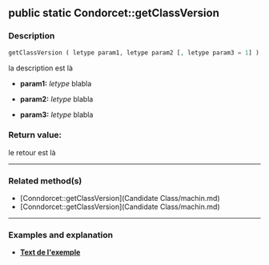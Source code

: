 ## public static Condorcet::getClassVersion

### Description    

```php
getClassVersion ( letype param1, letype param2 [, letype param3 = 1] )
```

la description
est là    
- **param1:** *letype* blabla

- **param2:** *letype* blabla

- **param3:** *letype* blabla



### Return value:   

le retour
est là


---------------------------------------

### Related method(s)      

* [Conndorcet::getClassVersion](Candidate Class/machin.md)    
* [Conndorcet::getClassVersion](Candidate Class/machin.md)    

---------------------------------------

### Examples and explanation

* **[Text de l'exemple](link)**    
